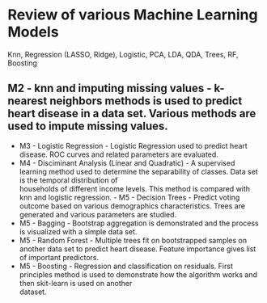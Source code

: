 # Review of various Machine Learning Models
Knn, Regression (LASSO, Ridge), Logistic, PCA, LDA, QDA, Trees, RF, Boosting
## M2 - knn and imputing missing values - k-nearest neighbors methods is used to predict heart disease in a data set. Various methods are used to impute missing values.
- M3 - Logistic Regression - Logistic Regression used to predict heart disease. ROC curves and related parameters are evaluated.
- M4 - Disciminant Analysis (Linear and Quadratic) - A supervised learning method used to determine the separability of classes. Data set is the temporal distribution of      
       households of different income levels. This method is compared with knn and logistic regression.
       - M5 - Decision Trees - Predict voting outcome based on various demographics characteristics. Trees are generated and various parameters are studied. 
- M5 - Bagging - Bootstrap aggregation is demonstrated and the process is visualized with a simple data set.
- M5 - Random Forest - Multiple trees fit on bootstrapped samples on another data set to predict heart disease. Feature importance gives list of important predictors.
- M5 - Boosting - Regression and classification on residuals. First principles method is used to demonstrate how the algorithm works and then skit-learn is used on another   
       dataset.

